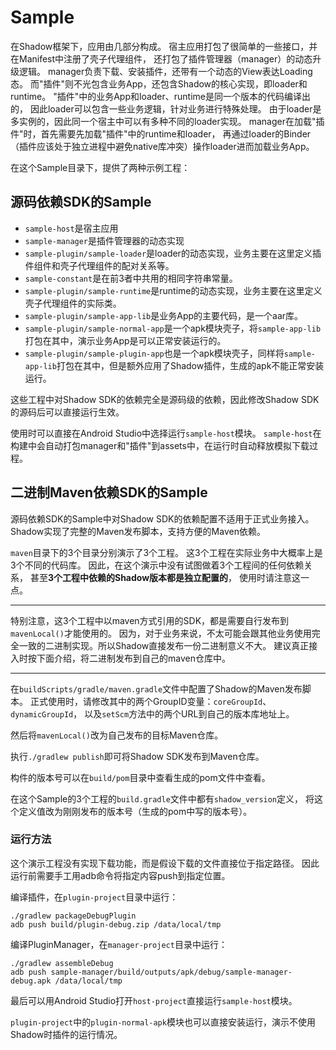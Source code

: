 # Sample

在Shadow框架下，应用由几部分构成。
宿主应用打包了很简单的一些接口，并在Manifest中注册了壳子代理组件，
还打包了插件管理器（manager）的动态升级逻辑。
manager负责下载、安装插件，还带有一个动态的View表达Loading态。
而"插件"则不光包含业务App，还包含Shadow的核心实现，即loader和runtime。
"插件"中的业务App和loader、runtime是同一个版本的代码编译出的，
因此loader可以包含一些业务逻辑，针对业务进行特殊处理。
由于loader是多实例的，因此同一个宿主中可以有多种不同的loader实现。
manager在加载"插件"时，首先需要先加载"插件"中的runtime和loader，
再通过loader的Binder（插件应该处于独立进程中避免native库冲突）操作loader进而加载业务App。

在这个Sample目录下，提供了两种示例工程：

## 源码依赖SDK的Sample
* `sample-host`是宿主应用
* `sample-manager`是插件管理器的动态实现
* `sample-plugin/sample-loader`是loader的动态实现，业务主要在这里定义插件组件和壳子代理组件的配对关系等。
* `sample-constant`是在前3者中共用的相同字符串常量。
* `sample-plugin/sample-runtime`是runtime的动态实现，业务主要在这里定义壳子代理组件的实际类。
* `sample-plugin/sample-app-lib`是业务App的主要代码，是一个aar库。
* `sample-plugin/sample-normal-app`是一个apk模块壳子，将`sample-app-lib`打包在其中，演示业务App是可以正常安装运行的。
* `sample-plugin/sample-plugin-app`也是一个apk模块壳子，同样将`sample-app-lib`打包在其中，但是额外应用了Shadow插件，生成的apk不能正常安装运行。

这些工程中对Shadow SDK的依赖完全是源码级的依赖，因此修改Shadow SDK的源码后可以直接运行生效。

使用时可以直接在Android Studio中选择运行`sample-host`模块。
`sample-host`在构建中会自动打包manager和"插件"到assets中，在运行时自动释放模拟下载过程。

## 二进制Maven依赖SDK的Sample
源码依赖SDK的Sample中对Shadow SDK的依赖配置不适用于正式业务接入。
Shadow实现了完整的Maven发布脚本，支持方便的Maven依赖。

`maven`目录下的3个目录分别演示了3个工程。
这3个工程在实际业务中大概率上是3个不同的代码库。
因此，在这个演示中没有试图做着3个工程间的任何依赖关系，
甚至**3个工程中依赖的Shadow版本都是独立配置的**，
使用时请注意这一点。

***
特别注意，这3个工程中以maven方式引用的SDK，都是需要自行发布到`mavenLocal()`才能使用的。
因为，对于业务来说，不太可能会跟其他业务使用完全一致的二进制实现。所以Shadow直接发布一份二进制意义不大。
建议真正接入时按下面介绍，将二进制发布到自己的maven仓库中。
***

在`buildScripts/gradle/maven.gradle`文件中配置了Shadow的Maven发布脚本。
正式使用时，请修改其中的两个GroupID变量：`coreGroupId`、`dynamicGroupId`，
以及`setScm`方法中的两个URL到自己的版本库地址上。

然后将`mavenLocal()`改为自己发布的目标Maven仓库。

执行`./gradlew publish`即可将Shadow SDK发布到Maven仓库。

构件的版本号可以在`build/pom`目录中查看生成的pom文件中查看。

在这个Sample的3个工程的`build.gradle`文件中都有`shadow_version`定义，
将这个定义值改为刚刚发布的版本号（生成的pom中写的版本号）。

### 运行方法

这个演示工程没有实现下载功能，而是假设下载的文件直接位于指定路径。
因此运行前需要手工用adb命令将指定内容push到指定位置。

编译插件，在`plugin-project`目录中运行：
```
./gradlew packageDebugPlugin
adb push build/plugin-debug.zip /data/local/tmp
```

编译PluginManager，在`manager-project`目录中运行：
```
./gradlew assembleDebug
adb push sample-manager/build/outputs/apk/debug/sample-manager-debug.apk /data/local/tmp
```

最后可以用Android Studio打开`host-project`直接运行`sample-host`模块。

`plugin-project`中的`plugin-normal-apk`模块也可以直接安装运行，演示不使用Shadow时插件的运行情况。

